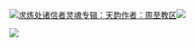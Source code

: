 [![](https://res.chinacath.cn/web/2024/11/08/1731030050068.png@!w100h100)求炼处诸信者灵魂专辑：天韵作者：周至教区![](https://res.chinacath.cn/web/icon/play-128.png)](http://www.zhouzhidiocese.com/track/102508)

![](https://res.chinacath.cn/web/images/2022/12/01/1669865159855.jpg)